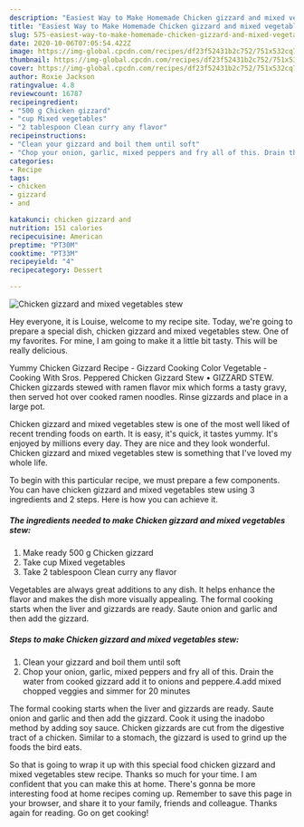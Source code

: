 ```yaml
---
description: "Easiest Way to Make Homemade Chicken gizzard and mixed vegetables stew"
title: "Easiest Way to Make Homemade Chicken gizzard and mixed vegetables stew"
slug: 575-easiest-way-to-make-homemade-chicken-gizzard-and-mixed-vegetables-stew
date: 2020-10-06T07:05:54.422Z
image: https://img-global.cpcdn.com/recipes/df23f52431b2c752/751x532cq70/chicken-gizzard-and-mixed-vegetables-stew-recipe-main-photo.jpg
thumbnail: https://img-global.cpcdn.com/recipes/df23f52431b2c752/751x532cq70/chicken-gizzard-and-mixed-vegetables-stew-recipe-main-photo.jpg
cover: https://img-global.cpcdn.com/recipes/df23f52431b2c752/751x532cq70/chicken-gizzard-and-mixed-vegetables-stew-recipe-main-photo.jpg
author: Roxie Jackson
ratingvalue: 4.8
reviewcount: 16787
recipeingredient:
- "500 g Chicken gizzard"
- "cup Mixed vegetables"
- "2 tablespoon Clean curry any flavor"
recipeinstructions:
- "Clean your gizzard and boil them until soft"
- "Chop your onion, garlic, mixed peppers and fry all of this. Drain the water from cooked gizzard add it to onions and peppere.4.add mixed chopped veggies and simmer for 20 minutes"
categories:
- Recipe
tags:
- chicken
- gizzard
- and

katakunci: chicken gizzard and 
nutrition: 151 calories
recipecuisine: American
preptime: "PT30M"
cooktime: "PT33M"
recipeyield: "4"
recipecategory: Dessert

---
```



![Chicken gizzard and mixed vegetables stew](https://img-global.cpcdn.com/recipes/df23f52431b2c752/751x532cq70/chicken-gizzard-and-mixed-vegetables-stew-recipe-main-photo.jpg)

Hey everyone, it is Louise, welcome to my recipe site. Today, we're going to prepare a special dish, chicken gizzard and mixed vegetables stew. One of my favorites. For mine, I am going to make it a little bit tasty. This will be really delicious.

Yummy Chicken Gizzard Recipe - Gizzard Cooking Color Vegetable - Cooking With Sros. Peppered Chicken Gizzard Stew • GIZZARD STEW. Chicken gizzards stewed with ramen flavor mix which forms a tasty gravy, then served hot over cooked ramen noodles. Rinse gizzards and place in a large pot.

Chicken gizzard and mixed vegetables stew is one of the most well liked of recent trending foods on earth. It is easy, it's quick, it tastes yummy. It's enjoyed by millions every day. They are nice and they look wonderful. Chicken gizzard and mixed vegetables stew is something that I've loved my whole life.


To begin with this particular recipe, we must prepare a few components. You can have chicken gizzard and mixed vegetables stew using 3 ingredients and 2 steps. Here is how you can achieve it.

<!--inarticleads1-->

##### The ingredients needed to make Chicken gizzard and mixed vegetables stew:

1. Make ready 500 g Chicken gizzard
1. Take cup Mixed vegetables
1. Take 2 tablespoon Clean curry any flavor


Vegetables are always great additions to any dish. It helps enhance the flavor and makes the dish more visually appealing. The formal cooking starts when the liver and gizzards are ready. Saute onion and garlic and then add the gizzard. 

<!--inarticleads2-->

##### Steps to make Chicken gizzard and mixed vegetables stew:

1. Clean your gizzard and boil them until soft
1. Chop your onion, garlic, mixed peppers and fry all of this. Drain the water from cooked gizzard add it to onions and peppere.4.add mixed chopped veggies and simmer for 20 minutes


The formal cooking starts when the liver and gizzards are ready. Saute onion and garlic and then add the gizzard. Cook it using the inadobo method by adding soy sauce. Chicken gizzards are cut from the digestive tract of a chicken. Similar to a stomach, the gizzard is used to grind up the foods the bird eats. 

So that is going to wrap it up with this special food chicken gizzard and mixed vegetables stew recipe. Thanks so much for your time. I am confident that you can make this at home. There's gonna be more interesting food at home recipes coming up. Remember to save this page in your browser, and share it to your family, friends and colleague. Thanks again for reading. Go on get cooking!
